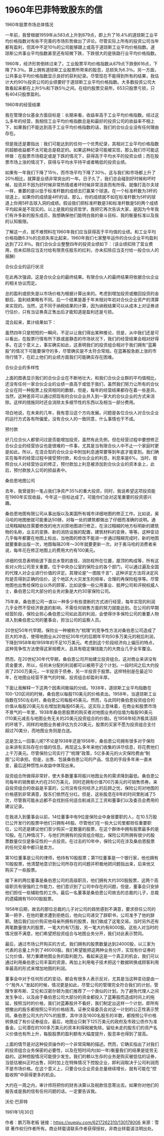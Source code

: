 # 1960年巴菲特致股东的信

1960年股票市场总体情况

一年前，我曾根据1959年从583点上升到679点，即上升了16.4%的道琼斯工业平均价格指数对有些不完善的市场形势做出了评论。尽管实际上所有的投资公司当年都有盈利，但其中不足10％的公司能够跟上或高于道琼斯工业平均价格指数。道琼斯公共事业平均指数甚至还有轻微下跌，下跌很大的是铁路行业平均价格指数。

1960年，经济形势倒转过来了。工业股票平均价格指数从679点下跌倒616点，下降了9.3％。算上拥有道琼斯工业股票所带来的股息，总损失为6.3％。另一方面，公共事业平均价格指数显示良好的获利纪录。尽管现在不能得到所有的结果，我估计大约90％投资公司的业绩要好于道琼斯工业平均价格指数。大多数投资公司大致看起来都在上升5％和下跌5％之间。在纽约股票交易所，653只股票亏损，只有404只股票盈利。

1960年的经营结果

我在管理合伙基金方面目标是：长期来看，收益率高于工业平均价格指数。经过这么多年的经营，我相信工业平均价格指数总是和最好的投资公司的收益率不相上下，如果我们不能达到高于工业平均价格指数的话，我们的合伙企业没有任何理由存在。

但是我还是要指出：我们可能达到的任何一个优秀纪录，其相对工业平均价格指数的超额收益都不太可能总是稳定的。如果这种纪录可能被实现，那么我们尽可能这样做：在股票市场稳定或是下跌的情况下，获得高于平均水平的投资业绩；而在股票市场上涨的情况下，获得与平均水平持平或者略低的投资业绩。

如果有一年我们下降了15％，而市场平均下降了30％，这与我们和市场都上升了20％相比，就算是业绩非常突出的一年。日子久了，我们总会碰到好时候和坏时候，投资并不因为好时候非常热情或者坏时候非常沮丧而有所得。就像打高尔夫球一样，重要的是以低于标准杆数的成绩去打赢某个球道。在一个标准杆数为3杆的球道上，如果你的成绩是4杆的话，那么，你的成绩就不如在标准杆数为5杆的球道上你用5杆击球入洞的成绩。假设我们把标准杆数是3和标准杆数是5的两个成绩平均起来是不现实的。以上是我的投资哲学，我把它再次告诉大家，是因为今年我们有许多新的股东成员，我想确保他们能明白我的奋斗目标、我的衡量标准以及我的认知极限。

了解这一点，就不难预料在1960年我们应当获得高于平均值的业绩。和工业平均价格指数6.3％的总损失率比起来，1960年我们七家整年运作的合伙企业平均盈利达到了22.8％。我们合伙企业整整四年的投资业绩如下：（该业绩扣除了营业费用，但未扣除应当支付给有限责任股东的红利，亦未扣除应当支付给一般合伙人的报酬）

合伙企业的运行状况



在此再次强调，这是合伙企业的最终结果。有限合伙人的最终结果将依据合伙企业的相关协议而定。

总的盈利或损失是以市场价格为根据计算出来的。考虑到增加投资或撤回投资的金额后，盈利结果略有不同。后一个结果是基于年末相对年初对合伙企业资产的清算来实现的。当然，这不同于纳税结果的计算，因为纳税结果可以从成本上对证券进行估价，只有当证券真正售出后才能知道是盈利还是亏损。

混合起来，累计结果如下：



虽然四年只是短短的一瞬间，不足以让我们得出某种推论，但是，从中我们还是可以看出，在股票行情有所下跌或是静态的市场状况下，我们的经营结果会相对好得多。在这个意义上，事实确实如此，这表明我们的投资组合相对于我们拥有“蓝筹股”的情况下可能要保守的多，尽管确实是不太符合常规。在蓝筹股急剧上涨的市场行情下，在赶上他们的业绩方面我们可能确实存在困难。

合伙企业的多样性

上面的图表显示我们的合伙企业在不断地壮大，和我们合伙企业群的平均值相比，还没有任何一家合伙企业的业绩一直高于或低于我们，虽然我们努力让所有的合伙企业在同一种股票上投资相同的数额，但是，每年的经营结果都存在着一些差异。当然，这种差异可以通过把现有的合伙企业并入到一家大的合伙企业的方式来消除。这样的措施同时还会消除太多细节性的东西以及相当一部分费用。

坦白地说，在未来的几年，我有意沿这个方向发展。问题是各位合伙人对合伙企业的运行方式各有所偏爱。没有合伙人的一致同意，什么事情也干不成。

预付款

好几位合伙人都曾问过是否能增加投资，虽然有此先例，但在经营过程中要想修正合伙企业的经营协议也是很难的一件事，尤其是当有限合伙人中不止一个家庭时更是如此。所以，在混合型的合伙企业中附加利息通常要等到年底才能拿到。我们确实在每年的经营过程中接受预付款，和合伙企业的利息，利息率是6%。当时，按照合伙人对经营协议的修正，预付款加上利息被添加到合伙企业的资本金上，此后，预付款放入公司的损益表中。

桑伯恩地图公司

去年，我曾提到一笔占我们净资产35%的重大投资，同时，我说希望这项投资能在1960年实现收益，今年这一目标达成了。可能你们会对这笔重要的投资感兴趣。

桑伯恩地图有限公司从事出版以及美国所有城市详细地图的修正工作。比如说，奥马哈的地图册就可能重达50磅，对每一处的建筑都做出了仔细而准确的说明。通过用糨糊粘住需要修改的地方对原地图进行修正，在涂过糨糊的地方标明新的建筑物的名称，业主的变换、新的消防设施的配置，建筑材料的变换，等等。这种变动几乎每年都要在地图上标出，当地图的修改不能进一步通过糨糊完成时，新的地图就要重新出版一次，地图每隔20年～30年就要更新一次。对于奥马哈的消费者来说，每年花在修正地图上的费用大约有100美元。

详细的信息表明街道下面总水管的直径，消防栓所在位置，屋顶的构成等，所有这些对火险公司至关重要。位于中央办公室的保险业的各个部门，可以通过遍及全国的代理人对企业进行价值的评定。其理论是“一图胜千言”，这种评定方法将决定风险是否得到正确的估价，这个地区大火灾发生的频率，合理的再保险程序等。尽管地图也出售给保险业以外的顾客，比如说像一些公用事业、抵押公司和评税权威人士，桑伯恩公司大部分的业务对象是大约30家保险公司。

75年来，桑伯恩公司一直以一种多少有些垄断的方式进行经营，每年实现的利润几乎全然不受经济衰退的影响，不需任何销售方面的努力就能达到。在公司的早期经营阶段，保险业担心桑伯恩公司如此高的利润，会使得许多保险公司的重要人物进入到桑伯恩公司的董事会，担当公司的监察人员。

20世纪50年代早期，保险业一种被称为“梳理”的竞争性方法对桑伯恩公司造成了巨大的冲击，使得地图业从20世纪30年代的后期年平均50多万美元的税后利润，下降到1958年和1959年的不足10万美元。考虑到这个阶段经济向上偏压的特点，这种竞争性方法使得这家规模大，且具有稳定赚钱能力的大商业几乎全军覆没。

然而，在20世纪30年代早期，桑伯恩公司开始建立投资组合。这对商业来讲没有资金要求，所以，任何未分配的利润都可以被用于这个计划。一段时间之后大约投资了2500万美元，一半投资于债券，另一半投资于股票。这样特别是在最近10年，在地图业经营不景气的时候，投资组合却盈利丰厚。

下面让我解释一下这两个因素间极端的分歧。1938年，道琼斯工业平均指数在100-120区间的时候，桑伯恩以每股110美元的价格卖出。1958年，当道琼斯工业指数在550左右时，桑伯恩公司每股45美元。然而，与此同时桑伯恩投资组合的价值从每股20美元左右增加到每股65美元。这实际上意味着，在商业和股票市场不景气的一年里，1938年桑伯恩股票的购买者对地图业务的估值为每股90美元(110美元减去与地图业务无关的20美元投资组合的价值)。在1958年经济极其活跃的环境下，同样的地图业务被评估为负20美元，股票的买家不愿为投资组合支付超过70美分，而地图业务则是白送。

这是怎么一回事儿呢?不论是1938年还是1958年，桑伯恩公司拥有很多对于保险业来讲有实际存在价值的信息。再现这么多年来他们收集的详尽信息，将花费他们上千万美元。尽管保险公司实行了“梳理”政策，5亿多美元的火灾保险费由“制图”公司承担。但是，出售、包装桑伯恩公司的产品、信息的手段多年来一直未变，最后这种惯性从收益中体现出来。

投资组合所做得非常好，使大多数董事将振兴地图业务的需求降到最低。桑伯恩公司每年的销售额大约在250万美元，同时还拥有价值700万美元的可销售债券。来自投资组合的收益是丰富的，公司没有任何经济上的后顾之忧，保险公司对地图的价格感到非常满意，股东们依然在分红。但是，这些股息在8年的时间里削减了5次，尽管我可能永远都不会找到任何适合削减员工工资和董事们以及委员会费用的建议记录。

在我进入到董事会以前，14位董事中有9位是保险业中身居要职的人，在10.5万股已公开发行的股票中他们只拥有46股。尽管他们在一些大公司里都担任重要职位，公司还是建议他们至少购买一定数量的股票，在这个群体中拥有股票最多的是10股。在几种情况下，与他们所拥有的投资组合相比，保险公司所拥有很少的股票数量仅仅是象征性的一点投资。在过去的10年中，保险公司在涉及桑伯恩股票的任何交易中都只是卖方。

第10位董事是公司的律师，他持有10股股票；第11位董事是一个银行家，他也拥有10股股票，他清楚地意识到公司所存在的问题并积极地把问题指出来，后来他又购买了一些股票。

接下来的两位董事是桑伯恩公司的高级职员，他们拥有大约300股股票，这两个高级职员有很强的工作能力，他们意识到了公司中存在的问题，但是，董事会只安排他们担任一些辅助性的工作。最后一名董事是桑伯恩公司故去的总裁的儿子，总裁的遗孀拥有15000股股票。

1958年后期，故去的那位总裁的儿子对公司的趋势感到不满意，要求担任公司的第一把手，在他的要求遭到拒绝后，他向公司递交了辞职书，公司准予了他的辞职。随后我们出价购买他母亲所拥有的股票，我们做成了这笔交易。当时另外还有两笔数量很大的股票，一笔大约有1万股，另一笔大约有8000股。这些人对当时的情况很不满意，他们希望把投资组合与地图业务分开，我们对此表示赞同。

最后，通过市场公开购买的方式，我们拥有的股票数量达到24000股，以三家为代表的总量上升到了46000股。我们希望能把这两种业务分开，实现有价证券的公允价值，努力重建地图业务的盈利能力。看起来这是一个真正的机会，我们可以通过利用桑伯恩公司丰富的资源，再加上利用电子技术把这个数据转换成顾客利用率最高的形式来增加地图的利润。

董事会中对于任何形式的变动，都会有很多人表示反对，尤其是当这种变动是由一个“局外人”发起的时候，情况更是如此，尽管公司的管理完全符合我们的计划，管理专家布斯、艾伦和汉密尔顿为我们推荐了一个类似的计划。为了避免代理人之间发生争论，以及由于桑伯恩公司大部分的资金都投入了蓝筹股而造成时间上的拖延，按照当时的价格，我们对蓝筹股并不看好，我们制定出这样一个计划，即所有想撤出的股东都按照公平的价格结清。证券交易委员会对这一计划的公正性表示赞同。桑伯恩公司大约70%的股票，其中涉及1600名股东的半数，都按照公平价格转换成了有价证券组合。最后，地图业只剩下125万美元的政府及市政公债作为准备金。公司潜在的100多万美元的资本利得税被免除。留给未走的股东们的资产名义价值也有所上升，每股股票的盈利额有大幅度提升，股息率也得到了提高。

上面的情节是对这种投资操作的一个非常简略的描述。然而，它确实指出了对我们的投资组合业务保密的必要性，以及在短时间内(如一年)衡量我们的结果是徒劳无益的。这种控股情况可能很少发生。我们的赖以生存的业务是购买被低估的证券，当低估被纠正时出售，同时加上在特殊情况下控股企业，即利润取决于公司利润而不是市场价格。在这个意义上，只要合伙企业资金总量继续增长，就有可能在“控股收购”中获得更多的机会。

大约在一周之内，审计师将把你的财务决算以及税款信息寄出去。如果你对他们的报告或是我的信有任何问题的话，一定要告诉我。

沃伦·巴菲特

1961年1月30日



作者：鹏万陈老板
链接：https://xueqiu.com/6217262310/130178006
来源：雪球
著作权归作者所有。商业转载请联系作者获得授权，非商业转载请注明出处。
